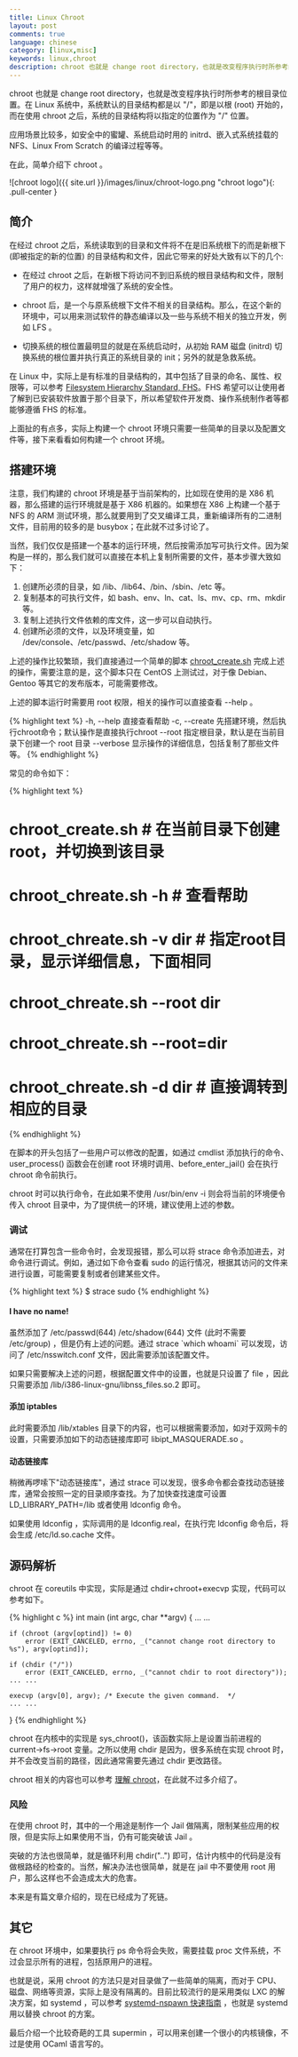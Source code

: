 ```yaml
---
title: Linux Chroot
layout: post
comments: true
language: chinese
category: [linux,misc]
keywords: linux,chroot
description: chroot 也就是 change root directory，也就是改变程序执行时所参考的根目录位置。在 Linux 系统中，系统默认的目录结构都是以 "/"，即是以根 (root) 开始的，而在使用 chroot 之后，系统的目录结构将以指定的位置作为 "/" 位置。应用场景比较多，如安全中的蜜罐、系统启动时用的 initrd、嵌入式系统挂载的 NFS、Linux From Scratch 的编译过程等等。
---
```


chroot 也就是 change root directory，也就是改变程序执行时所参考的根目录位置。在 Linux 系统中，系统默认的目录结构都是以 "/"，即是以根 (root) 开始的，而在使用 chroot 之后，系统的目录结构将以指定的位置作为 "/" 位置。

应用场景比较多，如安全中的蜜罐、系统启动时用的 initrd、嵌入式系统挂载的 NFS、Linux From Scratch 的编译过程等等。

在此，简单介绍下 chroot 。

<!-- more -->

![chroot logo]({{ site.url }}/images/linux/chroot-logo.png "chroot logo"){: .pull-center }

## 简介

在经过 chroot 之后，系统读取到的目录和文件将不在是旧系统根下的而是新根下 (即被指定的新的位置) 的目录结构和文件，因此它带来的好处大致有以下的几个:

* 在经过 chroot 之后，在新根下将访问不到旧系统的根目录结构和文件，限制了用户的权力，这样就增强了系统的安全性。

* chroot 后，是一个与原系统根下文件不相关的目录结构。那么，在这个新的环境中，可以用来测试软件的静态编译以及一些与系统不相关的独立开发，例如 LFS 。

* 切换系统的根位置最明显的就是在系统启动时，从初始 RAM 磁盘 (initrd) 切换系统的根位置并执行真正的系统目录的 init；另外的就是急救系统。

在 Linux 中，实际上是有标准的目录结构的，其中包括了目录的命名、属性、权限等，可以参考 [Filesystem Hierarchy Standard, FHS](http://www.pathname.com/fhs/)。FHS 希望可以让使用者了解到已安装软件放置于那个目录下，所以希望软件开发商、操作系统制作者等都能够遵循 FHS 的标准。

上面扯的有点多，实际上构建一个 chroot 环境只需要一些简单的目录以及配置文件等，接下来看看如何构建一个 chroot 环境。



## 搭建环境

注意，我们构建的 chroot 环境是基于当前架构的，比如现在使用的是 X86 机器，那么搭建的运行环境就是基于 X86 机器的。如果想在 X86 上构建一个基于 NFS 的 ARM 测试环境，那么就要用到了交叉编译工具，重新编译所有的二进制文件，目前用的较多的是 busybox；在此就不过多讨论了。

当然，我们仅仅是搭建一个基本的运行环境，然后按需添加写可执行文件。因为架构是一样的，那么我们就可以直接在本机上复制所需要的文件，基本步骤大致如下：

1. 创建所必须的目录，如 /lib、/lib64、/bin、/sbin、/etc 等。
2. 复制基本的可执行文件，如 bash、env、ln、cat、ls、mv、cp、rm、mkdir 等。
3. 复制上述执行文件依赖的库文件，这一步可以自动执行。
4. 创建所必须的文件，以及环境变量，如 /dev/console、/etc/passwd、/etc/shadow 等。

上述的操作比较繁琐，我们直接通过一个简单的脚本 [chroot_create.sh](/reference/linux/chroot_create.sh) 完成上述的操作，需要注意的是，这个脚本只在 CentOS 上测试过，对于像 Debian、Gentoo 等其它的发布版本，可能需要修改。

上述的脚本运行时需要用 root 权限，相关的操作可以直接查看 --help 。

{% highlight text %}
-h, --help
    直接查看帮助
-c, --create
    先搭建环境，然后执行chroot命令；默认操作是直接执行chroot
--root
    指定根目录，默认是在当前目录下创建一个 root 目录
--verbose
    显示操作的详细信息，包括复制了那些文件等。
{% endhighlight %}

常见的命令如下：

{% highlight text %}
# chroot_create.sh                  # 在当前目录下创建root，并切换到该目录
# chroot_chreate.sh -h              # 查看帮助
# chroot_chreate.sh -v dir          # 指定root目录，显示详细信息，下面相同
# chroot_chreate.sh --root dir
# chroot_chreate.sh --root=dir
# chroot_chreate.sh -d dir          # 直接调转到相应的目录
{% endhighlight %}




在脚本的开头包括了一些用户可以修改的配置，如通过 cmdlist 添加执行的命令、user_process() 函数会在创建 root 环境时调用、before_enter_jail() 会在执行 chroot 命令前执行。

chroot 时可以执行命令，在此如果不使用 /usr/bin/env -i 则会将当前的环境便令传入 chroot 目录中，为了提供统一的环境，建议使用上述的参数。


### 调试

通常在打算包含一些命令时，会发现报错，那么可以将 strace 命令添加进去，对命令进行调试。例如，通过如下命令查看 sudo 的运行情况，根据其访问的文件来进行设置，可能需要复制或者创建某些文件。

{% highlight text %}
$ strace sudo
{% endhighlight %}

#### I have no name!

虽然添加了 /etc/passwd(644) /etc/shadow(644) 文件 (此时不需要 /etc/group) ，但是仍有上述的问题。通过 strace \`which whoami\` 可以发现，访问了 /etc/nsswitch.conf 文件，因此需要添加该配置文件。

如果只需要解决上述的问题，根据配置文件中的设置，也就是只设置了 file ，因此只需要添加 /lib/i386-linux-gnu/libnss_files.so.2 即可。

#### 添加 iptables

此时需要添加 /lib/xtables 目录下的内容，也可以根据需要添加，如对于双网卡的设置，只需要添加如下的动态链接库即可 libipt_MASQUERADE.so 。

#### 动态链接库

稍微再啰嗦下"动态链接库"，通过 strace 可以发现，很多命令都会查找动态链接库，通常会按照一定的目录顺序查找。为了加快查找速度可设置 LD_LIBRARY_PATH=/lib 或者使用 ldconfig 命令。

如果使用 ldconfig ，实际调用的是 ldconfig.real，在执行完 ldconfig 命令后，将会生成 /etc/ld.so.cache 文件。



## 源码解析

chroot 在 coreutils 中实现，实际是通过 chdir+chroot+execvp 实现，代码可以参考如下。

{% highlight c %}
int main (int argc, char **argv)
{
    ... ...

    if (chroot (argv[optind]) != 0)
        error (EXIT_CANCELED, errno, _("cannot change root directory to %s"), argv[optind]);

    if (chdir ("/"))
        error (EXIT_CANCELED, errno, _("cannot chdir to root directory"));
    ... ...

    execvp (argv[0], argv); /* Execute the given command.  */
    ... ...
}
{% endhighlight %}

chroot 在内核中的实现是 sys_chroot()，该函数实际上是设置当前进程的 current->fs->root 变量。之所以使用 chdir 是因为，很多系统在实现 chroot 时，并不会改变当前的路径，因此通常需要先通过 chdir 更改路径。

chroot 相关的内容也可以参考 [理解 chroot][understand-chroot]，在此就不过多介绍了。

### 风险

在使用 chroot 时，其中的一个用途是制作一个 Jail 做隔离，限制某些应用的权限，但是实际上如果使用不当，仍有可能突破该 Jail 。

突破的方法也很简单，就是循环利用 chdir("..") 即可，估计内核中的代码是没有做根路经的检查的。当然，解决办法也很简单，就是在 jail 中不要使用 root 用户，那么这样也不会造成太大的危害。

本来是有篇文章介绍的，现在已经成为了死链。


## 其它

在 chroot 环境中，如果要执行 ps 命令将会失败，需要挂载 proc 文件系统，不过会显示所有的进程，包括原用户的进程。

也就是说，采用 chroot 的方法只是对目录做了一些简单的隔离，而对于 CPU、磁盘、网络等资源，实际上是没有隔离的。目前比较流行的是采用类似 LXC 的解决方案，如 systemd ，可以参考 [systemd-nspawn 快速指南](https://linux.cn/article-4678-1.html) ，也就是 systemd 用以替换 chroot 的方案。

最后介绍一个比较奇葩的工具 supermin ，可以用来创建一个很小的内核镜像，不过是使用 OCaml 语言写的。



<!--
[chroot最佳实践](/reference/linux/container/chroot_best_practice.doc) 关于 chroot 的安全设置介绍，包括如何 break jail，可以参考 [How to break out of a chroot() jail](http://www.bpfh.net/simes/computing/chroot-break.html) 或者 [本地文档](/reference/linux/container/Breaking out of a chroot padded cell.mht) ，可将文件 [break_jail.c](/reference/linux/container/break_jail.c) 编译运行。
-->


[understand-chroot]:            https://www.ibm.com/developerworks/cn/linux/l-cn-chroot/            "理解 chroot"
[break-the-jail]:               http://www.bpfh.net/simes/computing/chroot-break.html
